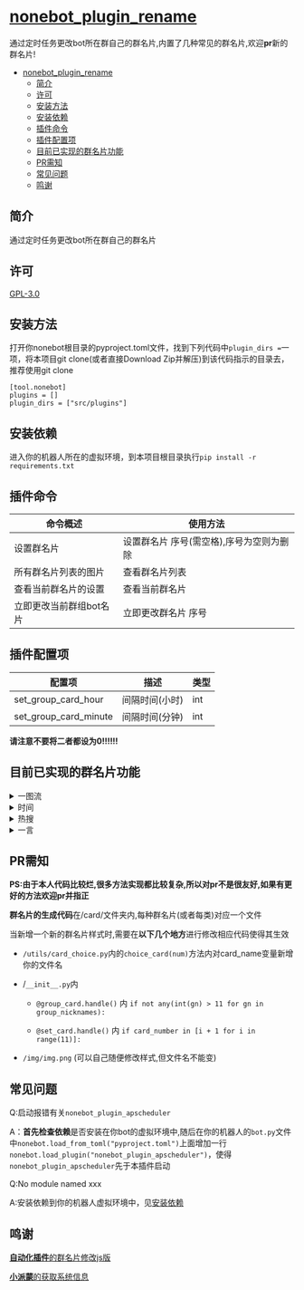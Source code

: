 # [nonebot_plugin_rename](https://github.com/forchannot/nonebot_plugin_rename)

通过定时任务更改bot所在群自己的群名片,内置了几种常见的群名片,欢迎**pr**新的群名片!
<!-- TOC -->
* [nonebot_plugin_rename](#nonebotpluginrename)
  * [简介](#简介)
  * [许可](#许可)
  * [安装方法](#安装方法)
  * [安装依赖](#安装依赖)
  * [插件命令](#插件命令)
  * [插件配置项](#插件配置项)
  * [目前已实现的群名片功能](#目前已实现的群名片功能)
  * [PR需知](#pr需知)
  * [常见问题](#常见问题)
  * [鸣谢](#鸣谢)
  <!-- TOC -->
## 简介

通过定时任务更改bot所在群自己的群名片

## 许可

[GPL-3.0](https://github.com/forchannot/genshin_artifact/blob/main/LICENSE)

## 安装方法

打开你nonebot根目录的pyproject.toml文件，找到下列代码中`plugin_dirs =`一项，将本项目git clone(或者直接Download Zip并解压)到该代码指示的目录去，推荐使用git clone

```
[tool.nonebot]
plugins = []
plugin_dirs = ["src/plugins"]
```

## 安装依赖

进入你的机器人所在的虚拟环境，到本项目根目录执行`pip install -r requirements.txt`


## 插件命令

| 命令概述                | 使用方法                                 |
| ----------------------- | ---------------------------------------- |
| 设置群名片              | 设置群名片 序号(需空格),序号为空则为删除 |
| 所有群名片列表的图片    | 查看群名片列表                           |
| 查看当前群名片的设置    | 查看当前群名片                           |
| 立即更改当前群组bot名片 | 立即更改群名片 序号                      |

## 插件配置项

| 配置项                   | 描述       | 类型  |
|-----------------------|----------|-----|
| set_group_card_hour   | 间隔时间(小时) | int |
| set_group_card_minute | 间隔时间(分钟) | int |

**请注意不要将二者都设为0!!!!!!**

## 目前已实现的群名片功能
<details>
<summary>一图流</summary>
<img src="https://ghproxy.com/https://raw.githubusercontent.com/forchannot/nonebot_plugin_rename/main/img/img.png" alt="help">
</details>

<details>
<summary>时间</summary>
<pre>
-- 高考时间
-- 原神版本剩余时间
-- 北京时间
-- 古代计时制时间
</pre>
</details>

<details>
<summary>热搜</summary>
<pre>
-- B站热搜
-- 微博热搜
-- 抖音热搜
-- 百度热搜
-- 知乎热搜
-- 今日头条热搜
</pre>
</details>

<details>
<summary>一言</summary>
<pre>
-- 每日一言(应该不叫每日了吧)
</pre>
</details>

## PR需知

**PS:由于本人代码比较烂,很多方法实现都比较复杂,所以对pr不是很友好,如果有更好的方法欢迎pr并指正**

**群名片的生成代码**在/card/文件夹内,每种群名片(或者每类)对应一个文件

当新增一个新的群名片样式时,需要在**以下几个地方**进行修改相应代码使得其生效

* `/utils/card_choice.py`内的`choice_card(num)`方法内对card_name变量新增你的文件名

* /`__init__.py`内

  * `@group_card.handle()` 内 `if not any(int(gn) > 11 for gn in group_nicknames):`

  * `@set_card.handle()` 内 `if card_number in [i + 1 for i in range(11)]:`

* `/img/img.png` (可以自己随便修改样式,但文件名不能变)


## 常见问题

Q:启动报错有关`nonebot_plugin_apscheduler`

A：**首先检查依赖**是否安装在你bot的虚拟环境中,随后在你的机器人的`bot.py`文件中`nonebot.load_from_toml("pyproject.toml")`上面增加一行`nonebot.load_plugin("nonebot_plugin_apscheduler")`，使得`nonebot_plugin_apscheduler`先于本插件启动

Q:No module named xxx

A:安装依赖到你的机器人虚拟环境中，见[安装依赖](#安装依赖)



## 鸣谢

[**自动化插件**的群名片修改js版](https://github.com/Nwflower/auto-plugin/tree/master/model/autoGroupName)

[**小派蒙**的获取系统信息](https://github.com/CMHopeSunshine/LittlePaimon/blob/Bot/LittlePaimon/utils/status.py)
